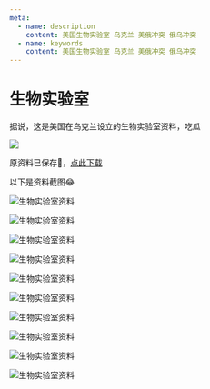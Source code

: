 ```yaml
---
meta:
  - name: description
    content: 美国生物实验室 乌克兰 美俄冲突 俄乌冲突
  - name: keywords
    content: 美国生物实验室 乌克兰 美俄冲突 俄乌冲突
---
```

# 生物实验室

据说，这是美国在乌克兰设立的生物实验室资料，吃瓜

![](https://z.wiki/images/20220312/fd9655fb59214c8f8ec57a27339ffa39.png)

原资料已保存🥰，[点此下载](https://z.wiki/autoupload/2022-08-24/9dbc7237112d436aa9f6f0bbb3a14a93.doc-2022-03-10.zip)

以下是资料截图😂


![生物实验室资料](https://z.wiki/images/20220312/133936dd7aef4111b5a87c25cc927d7d.png)

![生物实验室资料](https://z.wiki/images/20220312/5f3dfeea6c8e428fb2927f78c44b2535.png)

![生物实验室资料](https://z.wiki/images/20220312/9e1b78de5a374081ba557cd8d8a2f3c9.png)

![生物实验室资料](https://z.wiki/images/20220312/ae4446bf7f114ee5b5a13f6dc2a89862.png)

![生物实验室资料](https://z.wiki/images/20220312/069d2d4434fe48bfb475e8ed831bfe26.png)

![生物实验室资料](https://z.wiki/images/20220312/7cd0e7c3fa374685a92d7adfb69431f4.png)

![生物实验室资料](https://z.wiki/images/20220312/82beeb475726472ab6469a7703fda2f0.png)

![生物实验室资料](https://z.wiki/images/20220312/507b38250db74fa18e96043278ca7966.png)

![生物实验室资料](https://z.wiki/images/20220312/0e1ee2d2e2a74fdc8d7db3e20e8a7b30.png)

![生物实验室资料](https://z.wiki/images/20220312/9d9067ab968f4e6ca13c793b0daace84.png)
